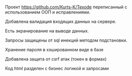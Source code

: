 Проект https://github.com/Kurts-K/Texode переписанный с использованием ООП и исправлениями.

Добавлена валидация входящих данных на сервере.

Есть экранирование на выводе данных.

Запросы защищены от sql инекций методом подстановки.

Хранение пароля в хэшированном виде в базе

Добавлена защита от csrf атак (токен в формах)

Код html разделен с бизнес логикой и запросами
